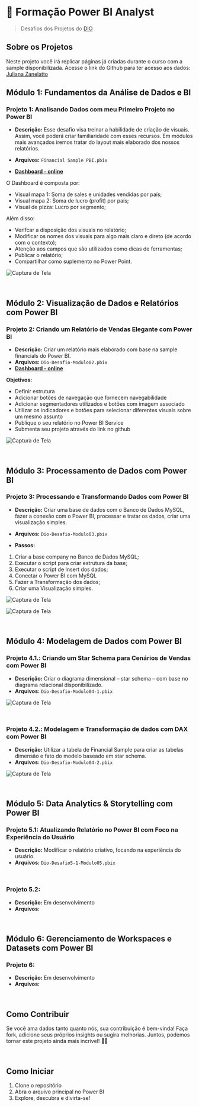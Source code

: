 # 🚀 Formação Power BI Analyst
>Desafios dos Projetos do [DIO](https://www.dio.me/users/wandervilhalvadomingos)

## Sobre os Projetos

Neste projeto você irá replicar páginas já criadas durante o curso com a sample disponibilizada. Acesse o link do Github para ter acesso aos dados: [Juliana Zanelatto](https://github.com/julianazanelatto/power_bi_analyst) 

## Módulo 1: Fundamentos da Análise de Dados e BI
### Projeto 1: Analisando Dados com meu Primeiro Projeto no Power BI

- **Descrição:** Esse desafio visa treinar a habilidade de criação de visuais. Assim, você poderá criar familiaridade com esses recursos. Em módulos mais avançados iremos tratar do layout mais elaborado dos nossos relatórios.

- **Arquivos:** `Financial Sample PBI.pbix`
- [**Dashboard - online**](https://app.powerbi.com/view?r=eyJrIjoiODgwZDUyYjgtMWFmMC00NmI5LWI2OGYtNzBkNjE0NTM0ZjkyIiwidCI6IjlmZjQ5YWNkLTJmNTMtNGJmMS04OTkwLTRjYzY0ZGM4YjljMiJ9&pageName=ReportSection052c629dce96c532e034)

O Dashboard é composta por: 

- Visual mapa 1: Soma de sales e unidades vendidas por país; 
- Visual mapa 2: Soma de lucro (profit) por país; 
- Visual de pizza: Lucro por segmento; 

Além disso: 

- Verifcar a disposição dos visuais no relatório;
- Modificar os nomes dos visuais para algo mais claro e direto (de acordo com o contexto);
- Atenção aos campos que são utilizados como dicas de ferramentas;  
- Publicar o relatório; 
- Compartilhar como suplemento no Power Point. 

![Captura de Tela](Img/dash2.png)

<br/>

## Módulo 2: Visualização de Dados e Relatórios com Power BI
### Projeto 2: Criando um Relatório de Vendas Elegante com Power BI

- **Descrição:** Criar um relatório mais elaborado com base na sample financials do Power BI.
- **Arquivos:** `Dio-Desafio-Modulo02.pbix`
- [**Dashboard - online**](https://app.powerbi.com/view?r=eyJrIjoiZTBiNzgzY2EtOTA1Ni00ZDhiLWFjNDktMDU2NTE1MzQ0NDc5IiwidCI6IjlmZjQ5YWNkLTJmNTMtNGJmMS04OTkwLTRjYzY0ZGM4YjljMiJ9)

**Objetivos:** 
- Definir estrutura 
- Adicionar botões de navegação que fornecem navegabilidade 
- Adicionar segmentadores utilizados e botões com imagem associado 
- Utilizar os indicadores e botões para selecionar diferentes visuais sobre um mesmo assunto 
- Publique o seu relatório no Power BI Service 
- Submenta seu projeto através do link no github 


![Captura de Tela](./Modulo%202/img/desafio2-pg01.png)

<br/>

## Módulo 3: Processamento de Dados com Power BI
### Projeto 3: Processando e Transformando Dados com Power BI

- **Descrição:** Criar uma base de dados com o Banco de Dados MySQL, fazer a conexão com o Power BI, processar e tratar os dados, criar uma visualização simples.
- **Arquivos:** `Dio-Desafio-Modulo03.pbix`

- **Passos:**
1. Criar a base company no Banco de Dados MySQL;
2. Executar o script para criar estrutura da base;
3. Executar o script de Insert dos dados;
4. Conectar o Power BI com MySQL
5. Fazer a Transformação dos dados;
6. Criar uma Visualização simples.

![Captura de Tela](./Modulo%203/img/Diagrama-03.png)

![Captura de Tela](./Modulo%203/img/Dash-03.png)

<br/>

## Módulo 4: Modelagem de Dados com Power BI
### Projeto 4.1.: Criando um Star Schema para Cenários de Vendas com Power BI

- **Descrição:** Criar o diagrama dimensional – star schema – com base no diagrama relacional disponibilizado.
- **Arquivos:** `Dio-Desafio-Modulo04-1.pbix`

![Captura de Tela](./Modulo%204/Desafio%204-1/img/SchemaEstrela.png)

<br/>

### Projeto 4.2.: Modelagem e Transformação de dados com DAX com Power BI

- **Descrição:** Utilizar a tabela de Financial Sample para criar as tabelas dimensão e fato do modelo baseado em star schema.
- **Arquivos:** `Dio-Desafio-Modulo04-2.pbix`

![Captura de Tela](./Modulo%204/Desafio%204-2/star-schema.png)

<br/>

## Módulo 5: Data Analytics & Storytelling com Power BI
### Projeto 5.1: Atualizando Relatório no Power BI com Foco na Experiência do Usuário

- **Descrição:** Modificar o relatório criativo, focando na experiência do usuário.
- **Arquivos:** `Dio-Desafio5-1-Modulo05.pbix`

<br/>

### Projeto 5.2: 

- **Descrição:** Em desenvolvimento
- **Arquivos:**

<br/>

## Módulo 6: Gerenciamento de Workspaces e Datasets com Power BI
### Projeto 6: 

- **Descrição:** Em desenvolvimento
- **Arquivos:**

<br/>

## Como Contribuir

Se você ama dados tanto quanto nós, sua contribuição é bem-vinda! Faça fork, adicione seus próprios insights ou sugira melhorias. Juntos, podemos tornar este projeto ainda mais incrível! 🤝💬

<br/>

## Como Iniciar

1. Clone o repositório
2. Abra o arquivo principal no Power BI
3. Explore, descubra e divirta-se!

